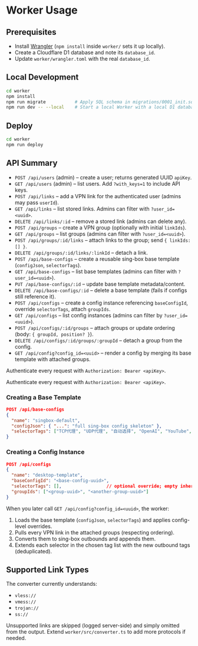 # Worker Usage

## Prerequisites

- Install [Wrangler](https://developers.cloudflare.com/workers/wrangler/install-and-update/) (`npm install` inside `worker/` sets it up locally).
- Create a Cloudflare D1 database and note its `database_id`.
- Update `worker/wrangler.toml` with the real `database_id`.

## Local Development

```sh
cd worker
npm install
npm run migrate           # Apply SQL schema in migrations/0001_init.sql
npm run dev -- --local    # Start a local Worker with a local D1 database
```

## Deploy

```sh
cd worker
npm run deploy
```

## API Summary

- `POST /api/users` (admin) – create a user; returns generated UUID `apiKey`.
- `GET /api/users` (admin) – list users. Add `?with_keys=1` to include API keys.
- `POST /api/links` – add a VPN link for the authenticated user (admins may pass `userId`).
- `GET /api/links` – list stored links. Admins can filter with `?user_id=<uuid>`.
- `DELETE /api/links/:id` – remove a stored link (admins can delete any).
- `POST /api/groups` – create a VPN group (optionally with initial `linkIds`).
- `GET /api/groups` – list groups (admins can filter with `?user_id=<uuid>`).
- `POST /api/groups/:id/links` – attach links to the group; send `{ linkIds: [] }`.
- `DELETE /api/groups/:id/links/:linkId` – detach a link.
- `POST /api/base-configs` – create a reusable sing-box base template (`configJson`, `selectorTags`).
- `GET /api/base-configs` – list base templates (admins can filter with `?user_id=<uuid>`).
- `PUT /api/base-configs/:id` – update base template metadata/content.
- `DELETE /api/base-configs/:id` – delete a base template (fails if configs still reference it).
- `POST /api/configs` – create a config instance referencing `baseConfigId`, override `selectorTags`, attach `groupIds`.
- `GET /api/configs` – list config instances (admins can filter by `?user_id=<uuid>`).
- `POST /api/configs/:id/groups` – attach groups or update ordering (body: `{ groupId, position? }`).
- `DELETE /api/configs/:id/groups/:groupId` – detach a group from the config.
- `GET /api/config?config_id=<uuid>` – render a config by merging its base template with attached groups.

Authenticate every request with `Authorization: Bearer <apiKey>`.

Authenticate every request with `Authorization: Bearer <apiKey>`.

### Creating a Base Template

```json
POST /api/base-configs
{
  "name": "singbox-default",
  "configJson": { "...": "full sing-box config skeleton" },
  "selectorTags": ["TCP代理", "UDP代理", "自动选择", "OpenAI", "YouTube", "漏网之鱼"]
}
```

### Creating a Config Instance

```json
POST /api/configs
{
  "name": "desktop-template",
  "baseConfigId": "<base-config-uuid>",
  "selectorTags": [],                 // optional override; empty inherits base
  "groupIds": ["<group-uuid>", "<another-group-uuid>"]
}
```

When you later call `GET /api/config?config_id=<uuid>`, the worker:

1. Loads the base template (`configJson`, `selectorTags`) and applies config-level overrides.
2. Pulls every VPN link in the attached groups (respecting ordering).
3. Converts them to sing-box outbounds and appends them.
4. Extends each selector in the chosen tag list with the new outbound tags (deduplicated).


## Supported Link Types

The converter currently understands:

- `vless://`
- `vmess://`
- `trojan://`
- `ss://`

Unsupported links are skipped (logged server-side) and simply omitted from the output. Extend `worker/src/converter.ts` to add more protocols if needed.
